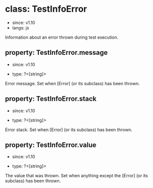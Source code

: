 # class: TestInfoError
* since: v1.10
* langs: js

Information about an error thrown during test execution.

## property: TestInfoError.message
* since: v1.10
- type: ?<[string]>

Error message. Set when [Error] (or its subclass) has been thrown.

## property: TestInfoError.stack
* since: v1.10
- type: ?<[string]>

Error stack. Set when [Error] (or its subclass) has been thrown.

## property: TestInfoError.value
* since: v1.10
- type: ?<[string]>

The value that was thrown. Set when anything except the [Error] (or its subclass) has been thrown.
